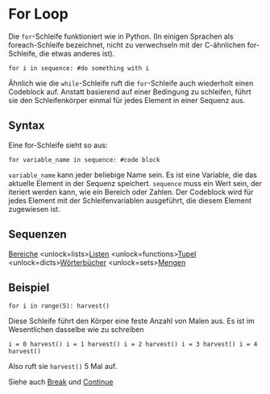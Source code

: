 # For Loop
Die `for`-Schleife funktioniert wie in Python. (In einigen Sprachen als foreach-Schleife bezeichnet, nicht zu verwechseln mit der C-ähnlichen for-Schleife, die etwas anderes ist).

`for i in sequence:
	#do something with i`

Ähnlich wie die `while`-Schleife ruft die `for`-Schleife auch wiederholt einen Codeblock auf. Anstatt basierend auf einer Bedingung zu schleifen, führt sie den Schleifenkörper einmal für jedes Element in einer Sequenz aus.

## Syntax
Eine for-Schleife sieht so aus:

`for variable_name in sequence:
	#code block`

`variable_name` kann jeder beliebige Name sein. Es ist eine Variable, die das aktuelle Element in der Sequenz speichert. `sequence` muss ein Wert sein, der iteriert werden kann, wie ein Bereich oder Zahlen. Der Codeblock wird für jedes Element mit der Schleifenvariablen ausgeführt, die diesem Element zugewiesen ist.

## Sequenzen
[Bereiche](functions/range)      <unlock=lists>[Listen](docs/scripting/lists.md)      </unlock><unlock=functions>[Tupel](docs/scripting/tuples.md)      </unlock><unlock=dicts>[Wörterbücher](docs/scripting/dicts.md)      </unlock><unlock=sets>[Mengen](docs/scripting/sets.md)</unlock>

## Beispiel
`for i in range(5):
	harvest()`

Diese Schleife führt den Körper eine feste Anzahl von Malen aus. Es ist im Wesentlichen dasselbe wie zu schreiben

`i = 0
harvest()
i = 1
harvest()
i = 2
harvest()
i = 3
harvest()
i = 4
harvest()`

Also ruft sie `harvest()` 5 Mal auf.

Siehe auch [Break](docs/scripting/break) und [Continue](docs/scripting/continue)
